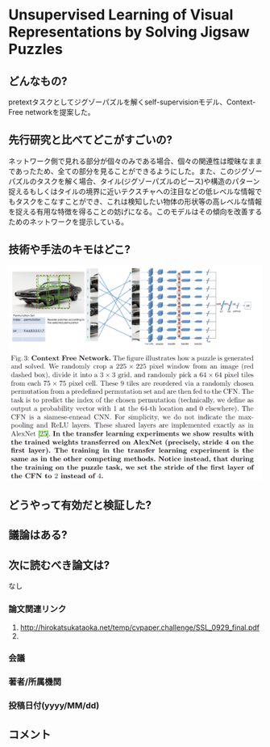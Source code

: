 # Unsupervised Learning of Visual Representations by Solving Jigsaw Puzzles

## どんなもの?
pretextタスクとしてジグゾーパズルを解くself-supervisionモデル、Context-Free networkを提案した。

## 先行研究と比べてどこがすごいの?
ネットワーク側で見れる部分が個々のみである場合、個々の関連性は曖昧なままであったため、全ての部分を見ることができるようにした。また、このジグゾーパズルのタスクを解く場合、タイル(ジグゾーパズルのピース)や構造のパターン捉えるもしくはタイルの境界に近いテクスチャへの注目などの低レベルな情報でもタスクをこなすことができ、これは検知したい物体の形状等の高レベルな情報を捉える有用な特徴を得ることの妨げになる。このモデルはその傾向を改善するためのネットワークを提示している。

## 技術や手法のキモはどこ?


![fig3](img/ULoVRbSJP/fig3.png)

## どうやって有効だと検証した?

## 議論はある?

## 次に読むべき論文は?
なし

### 論文関連リンク
1. http://hirokatsukataoka.net/temp/cvpaper.challenge/SSL_0929_final.pdf
2.

### 会議

### 著者/所属機関

### 投稿日付(yyyy/MM/dd)

## コメント
